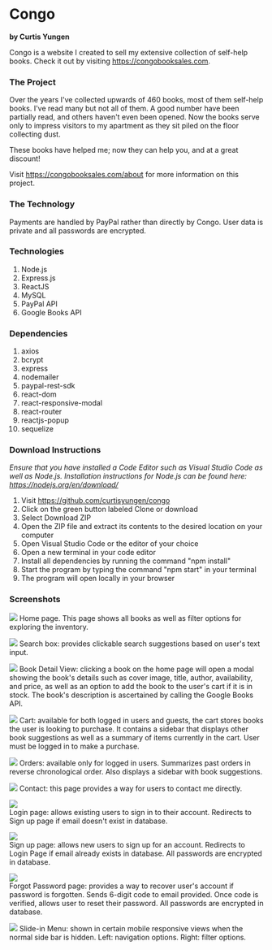 # Congo
**by Curtis Yungen**

Congo is a website I created to sell my extensive collection of self-help books. Check it out by visiting https://congobooksales.com.

### The Project

Over the years I've collected upwards of 460 books, most of them self-help books. I've read many but not all of them. A good number have been partially read, and others haven't even been opened. Now the books serve only to impress visitors to my apartment as they sit piled on the floor collecting dust.

These books have helped me; now they can help you, and at a great discount!

Visit https://congobooksales.com/about for more information on this project. 

### The Technology

Payments are handled by PayPal rather than directly by Congo. User data is private and all passwords are encrypted.

### Technologies
1) Node.js
2) Express.js
3) ReactJS
4) MySQL
5) PayPal API
6) Google Books API

### Dependencies
1) axios
2) bcrypt
3) express
4) nodemailer
5) paypal-rest-sdk
6) react-dom
7) react-responsive-modal
8) react-router
9) reactjs-popup
10) sequelize

### Download Instructions

*Ensure that you have installed a Code Editor such as Visual Studio Code as well as Node.js.
Installation instructions for Node.js can be found here: https://nodejs.org/en/download/*

1) Visit https://github.com/curtisyungen/congo
2) Click on the green button labeled Clone or download
3) Select Download ZIP
4) Open the ZIP file and extract its contents to the desired location on your computer
5) Open Visual Studio Code or the editor of your choice
6) Open a new terminal in your code editor
7) Install all dependencies by running the command "npm install"
8) Start the program by typing the command "npm start" in your terminal
9) The program will open locally in your browser

### Screenshots

![](client/src/images/screenshots/home.png)
Home page. This page shows all books as well as filter options for exploring the inventory. 

![](client/src/images/screenshots/suggestions.png)
Search box: provides clickable search suggestions based on user's text input.

![](client/src/images/screenshots/book.png)
Book Detail View: clicking a book on the home page will open a modal showing the book's details such as cover image, title, author, availability, and price, as well as an option to add the book to the user's cart if it is in stock. The book's description is ascertained by calling the Google Books API.

![](client/src/images/screenshots/cart.png)
Cart: available for both logged in users and guests, the cart stores books the user is looking to purchase. It contains a sidebar that displays other book suggestions as well as a summary of items currently in the cart. User must be logged in to make a purchase.

![](client/src/images/screenshots/orders.png)
Orders: available only for logged in users. Summarizes past orders in reverse chronological order. Also displays a sidebar with book suggestions.

![](client/src/images/screenshots/contact.png)
Contact: this page provides a way for users to contact me directly.

![](client/src/images/screenshots/signin.png)  
Login page: allows existing users to sign in to their account. Redirects to Sign up page if email doesn't exist in database.

![](client/src/images/screenshots/create.png)  
Sign up page: allows new users to sign up for an account. Redirects to Login Page if email already exists in database. All passwords are encrypted in database.

![](client/src/images/screenshots/forgot.png)  
Forgot Password page: provides a way to recover user's account if password is forgotten. Sends 6-digit code to email provided. Once code is verified, allows user to reset their password. All passwords are encrypted in database.

![](client/src/images/screenshots/slideInMenu.png)
Slide-in Menu: shown in certain mobile responsive views when the normal side bar is hidden. Left: navigation options. Right: filter options.
